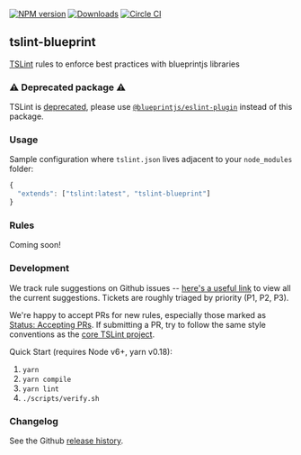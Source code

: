 [![NPM version](https://badge.fury.io/js/tslint-blueprint.svg)](https://www.npmjs.com/package/tslint-blueprint)
[![Downloads](http://img.shields.io/npm/dm/tslint-blueprint.svg)](https://npmjs.org/package/tslint-blueprint)
[![Circle CI](https://circleci.com/gh/palantir/tslint-blueprint.svg?style=svg)](https://circleci.com/gh/palantir/tslint-blueprint)

tslint-blueprint
------------

[TSLint](https://github.com/palantir/tslint/) rules to enforce best practices with blueprintjs libraries

### :warning: Deprecated package :warning:

TSLint is [deprecated](https://github.com/palantir/tslint/issues/4534), please use [`@blueprintjs/eslint-plugin`](https://github.com/palantir/blueprint/tree/develop/packages/eslint-plugin) instead of this package.

### Usage

Sample configuration where `tslint.json` lives adjacent to your `node_modules` folder:

```js
{
  "extends": ["tslint:latest", "tslint-blueprint"]
}
```

### Rules

Coming soon!

### Development

We track rule suggestions on Github issues -- [here's a useful link](https://github.com/palantir/tslint-blueprint/issues?q=is%3Aissue+is%3Aopen+label%3A%22Type%3A+Rule+Suggestion%22) to view all the current suggestions. Tickets are roughly triaged by priority (P1, P2, P3).

We're happy to accept PRs for new rules, especially those marked as [Status: Accepting PRs](https://github.com/palantir/tslint-blueprint/issues?q=is%3Aissue+is%3Aopen+label%3A%22Status%3A+Accepting+PRs%22). If submitting a PR, try to follow the same style conventions as the [core TSLint project](https://github.com/palantir/tslint).

Quick Start (requires Node v6+, yarn v0.18):

1. `yarn`
1. `yarn compile`
1. `yarn lint`
1. `./scripts/verify.sh`

### Changelog

See the Github [release history](https://github.com/palantir/tslint-blueprint/releases).
